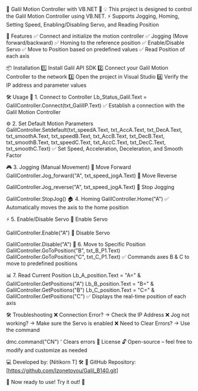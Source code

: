 🎯 Galil Motion Controller with VB.NET 🚀
💡 This project is designed to control the Galil Motion Controller using VB.NET.
⚡ Supports Jogging, Homing, Setting Speed, Enabling/Disabling Servo, and Reading Position

🎨 Features
✅ Connect and initialize the motion controller
✅ Jogging (Move forward/backward)
✅ Homing to the reference position
✅ Enable/Disable Servo
✅ Move to Position based on predefined values
✅ Read Position of each axis

📦 Installation
1️⃣ Install Galil API SDK
2️⃣ Connect your Galil Motion Controller to the network
3️⃣ Open the project in Visual Studio
4️⃣ Verify the IP address and parameter values

🛠 Usage
🔗 1. Connect to Controller
Lb_Status_Galil.Text = GalilController.Connect(txt_GalilIP.Text)
✅ Establish a connection with the Galil Motion Controller

⚙️ 2. Set Default Motion Parameters
GalilController.Setdefault(txt_speedA.Text, txt_AccA.Text, txt_DecA.Text, txt_smoothA.Text,
                           txt_speedB.Text, txt_AccB.Text, txt_DecB.Text, txt_smoothB.Text,
                           txt_speedC.Text, txt_AccC.Text, txt_DecC.Text, txt_smoothC.Text)
✅ Set Speed, Acceleration, Deceleration, and Smooth Factor

🎮 3. Jogging (Manual Movement)
🔼 Move Forward
GalilController.Jog_forward("A", txt_speed_jogA.Text)
🔽 Move Reverse

GalilController.Jog_reverse("A", txt_speed_jogA.Text)
🛑 Stop Jogging

GalilController.StopJog()
🏠 4. Homing
GalilController.Home("A")
✅ Automatically moves the axis to the home position

⚡ 5. Enable/Disable Servo
🔹 Enable Servo

GalilController.Enable("A")
🔸 Disable Servo

GalilController.Disable("A")
📍 6. Move to Specific Position
GalilController.GoToPosition("B", txt_B_P1.Text)
GalilController.GoToPosition("C", txt_C_P1.Text)
✅ Commands axes B & C to move to predefined positions

📊 7. Read Current Position
Lb_A_position.Text = "A=" & GalilController.GetPositions("A")
Lb_B_position.Text = "B=" & GalilController.GetPositions("B")
Lb_C_position.Text = "C=" & GalilController.GetPositions("C")
✅ Displays the real-time position of each axis

🛠 Troubleshooting
❌ Connection Error? → Check the IP Address
❌ Jog not working? → Make sure the Servo is enabled
❌ Need to Clear Errors? → Use the command

dmc.command("CN") ' Clears errors
📜 License
🔓 Open-source – feel free to modify and customize as needed

💻 Developed by: [Nitikorn T] 🛠
🔗 GitHub Repository: [https://github.com/Izonetoyou/Galil_B140.git]

🚀 Now ready to use! Try it out! 🎯
